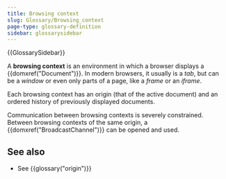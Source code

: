```yaml
---
title: Browsing context
slug: Glossary/Browsing_context
page-type: glossary-definition
sidebar: glossarysidebar
---
```


{{GlossarySidebar}}

A **browsing context** is an environment in which a browser displays a {{domxref("Document")}}. In modern browsers, it usually is a _tab_, but can be a _window_ or even only parts of a page, like a _frame_ or an _iframe_.

Each browsing context has an origin (that of the active document) and an ordered history of previously displayed documents.

Communication between browsing contexts is severely constrained. Between browsing contexts of the same origin, a {{domxref("BroadcastChannel")}} can be opened and used.

## See also

- See {{glossary("origin")}}
